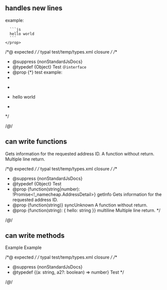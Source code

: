 ## handles new lines
<types>
  <type interface name="Test">
    <prop name="test">
      example:

      ```js
      hello world
      ```
    </prop>
  </type>
</types>

/*@ expected */
/* typal test/temp/types.xml closure */
/**
 * @suppress {nonStandardJsDocs}
 * @typedef {Object} Test `＠interface`
 * @prop {*} test example:
 *
 * ```js
 * hello world
 * ```
 */

/*@*/

## can write functions
<types>
  <type name="Test">
    <function async args="string|number" return="!_namecheap.AddressDetail" name="getInfo">
      Gets information for the requested address ID.
    </function>
    <fn args="string" name="syncUnknown">
      A function without return.
    </fn>
    <fn args="string" name="multiline" return="{
      hello: string
    }">
      Multiple line return.
    </fn>
  </type>
</types>

/*@ expected */
/* typal test/temp/types.xml closure */
/**
 * @suppress {nonStandardJsDocs}
 * @typedef {Object} Test
 * @prop {function(string|number): !Promise<!_namecheap.AddressDetail>} getInfo Gets information for the requested address ID.
 * @prop {function(string)} syncUnknown A function without return.
 * @prop {function(string): { hello: string }} multiline Multiple line return.
 */

/*@*/

## can write methods
<types>
  <method name="Test" return="number">
    <arg string name="a">Example</arg>
    <arg boolean opt name="a2">Example</arg>
  </method>
</types>

/*@ expected */
/* typal test/temp/types.xml closure */
/**
 * @suppress {nonStandardJsDocs}
 * @typedef {(a: string, a2?: boolean) => number} Test
 */

/*@*/